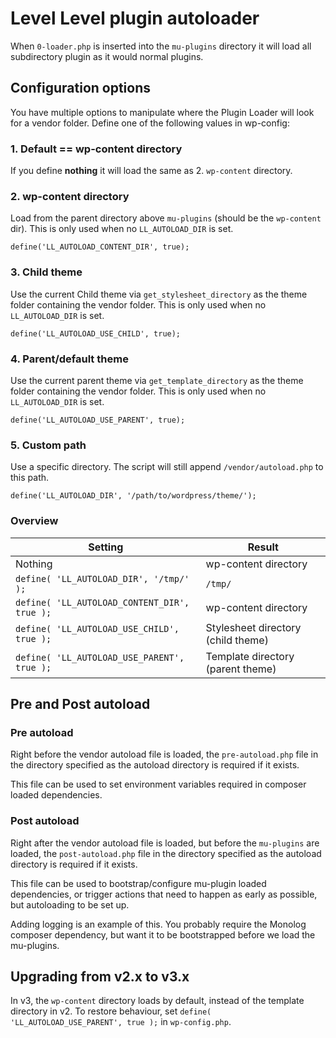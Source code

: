 # Level Level plugin autoloader

When `0-loader.php` is inserted into the `mu-plugins` directory it will load all subdirectory plugin as it would normal plugins. 

## Configuration options

You have multiple options to manipulate where the Plugin Loader will look for a vendor folder. Define one of the following values in wp-config:

### 1. Default == wp-content directory
If you define **nothing** it will load the same as 2. `wp-content` directory.

### 2. wp-content directory

Load from the parent directory above `mu-plugins` (should be the `wp-content` dir). This is only used when no `LL_AUTOLOAD_DIR` is set.

```
define('LL_AUTOLOAD_CONTENT_DIR', true);
```

### 3. Child theme
Use the current Child theme via `get_stylesheet_directory` as the theme folder containing the vendor folder. This is only used when no `LL_AUTOLOAD_DIR` is set.

```
define('LL_AUTOLOAD_USE_CHILD', true);
```

### 4. Parent/default theme
Use the current parent theme via `get_template_directory` as the theme folder containing the vendor folder. This is only used when no `LL_AUTOLOAD_DIR` is set.

```
define('LL_AUTOLOAD_USE_PARENT', true);
```

### 5. Custom path
Use a specific directory. The script will still append `/vendor/autoload.php` to this path.

```
define('LL_AUTOLOAD_DIR', '/path/to/wordpress/theme/');
```

### Overview

| **Setting**                                  | **Result**                         |
|----------------------------------------------|------------------------------------|
| Nothing                                      | wp-content directory               |
| `define( 'LL_AUTOLOAD_DIR', '/tmp/' );`      | `/tmp/`                            |
| `define( 'LL_AUTOLOAD_CONTENT_DIR', true );` | wp-content directory               |
| `define( 'LL_AUTOLOAD_USE_CHILD', true );`   | Stylesheet directory (child theme) |
| `define( 'LL_AUTOLOAD_USE_PARENT', true );`  | Template directory (parent theme)  |

## Pre and Post autoload

### Pre autoload
Right before the vendor autoload file is loaded, the `pre-autoload.php` file in the directory specified as the autoload directory is required if it exists. 

This file can be used to set environment variables required in composer loaded dependencies.

### Post autoload
Right after the vendor autoload file is loaded, but before the `mu-plugins` are loaded, the `post-autoload.php` file in the directory specified as the autoload directory is required if it exists.

This file can be used to bootstrap/configure mu-plugin loaded dependencies, or trigger actions that need to happen as early as possible, but autoloading to be set up. 

Adding logging is an example of this. You probably require the Monolog composer dependency, but want it to be bootstrapped before we load the mu-plugins.

## Upgrading from v2.x to v3.x
In v3, the `wp-content` directory loads by default, instead of the template directory in v2. To restore behaviour, set `define( 'LL_AUTOLOAD_USE_PARENT', true );` in `wp-config.php`.
